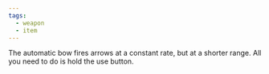 ```yaml
---
tags:
  - weapon
  - item
---
```

The automatic bow fires arrows at a constant rate, but at a shorter range. All you need to do is hold the use button.